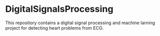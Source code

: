 # DigitalSignalsProcessing

This repository contains a digital signal processing and machine larning project
for detecting heart problems from ECG.